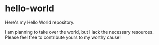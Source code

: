 # hello-world
Here's my Hello World repository.

I am planning to take over the world, but I lack the necessary resources. Please feel free to contribute yours to my worthy cause!
